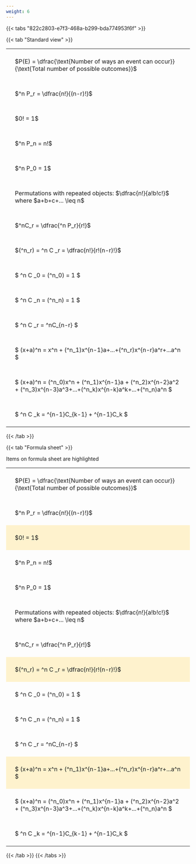 ```yaml
---
weight: 6
---
```


{{< tabs "822c2803-e7f3-468a-b299-bda774953f6f" >}}

{{< tab "Standard view" >}}

<style type="text/css">
#T_e7833 th.col_heading {
  text-align: left;
  font-size: 1em;
}
#T_e7833 td {
  text-align: left;
  font-size: 1em;
  padding: 1.5em;
}
</style>
<table id="T_e7833">
  <thead>
  </thead>
  <tbody>
    <tr>
      <td id="T_e7833_row0_col0" class="data row0 col0" >$P(E) = \dfrac{\text{Number of ways an event can occur}}{\text{Total number of possible outcomes}}$</td>
    </tr>
    <tr>
      <td id="T_e7833_row1_col0" class="data row1 col0" >$^n P_r = \dfrac{n!}{(n-r)!}$</td>
    </tr>
    <tr>
      <td id="T_e7833_row2_col0" class="data row2 col0" >$0! = 1$</td>
    </tr>
    <tr>
      <td id="T_e7833_row3_col0" class="data row3 col0" >$^n P_n = n!$</td>
    </tr>
    <tr>
      <td id="T_e7833_row4_col0" class="data row4 col0" >$^n P_0 = 1$</td>
    </tr>
    <tr>
      <td id="T_e7833_row5_col0" class="data row5 col0" >Permutations with repeated objects: $\dfrac{n!}{a!b!c!}$ where $a+b+c+... \leq n$</td>
    </tr>
    <tr>
      <td id="T_e7833_row6_col0" class="data row6 col0" >$^nC_r = \dfrac{^n P_r}{r!}$</td>
    </tr>
    <tr>
      <td id="T_e7833_row7_col0" class="data row7 col0" >$(^n_r) = ^n C _r = \dfrac{n!}{r!(n-r)!}$</td>
    </tr>
    <tr>
      <td id="T_e7833_row8_col0" class="data row8 col0" >$ ^n C _0 = (^n_0) = 1 $</td>
    </tr>
    <tr>
      <td id="T_e7833_row9_col0" class="data row9 col0" >$ ^n C _n = (^n_n) = 1 $</td>
    </tr>
    <tr>
      <td id="T_e7833_row10_col0" class="data row10 col0" >$ ^n C _r = ^nC_{n-r} $</td>
    </tr>
    <tr>
      <td id="T_e7833_row11_col0" class="data row11 col0" >$ (x+a)^n = x^n + (^n_1)x^{n-1}a+...+(^n_r)x^{n-r}a^r+...a^n    $</td>
    </tr>
    <tr>
      <td id="T_e7833_row12_col0" class="data row12 col0" >$ (x+a)^n = (^n_0)x^n + (^n_1)x^{n-1}a + (^n_2)x^{n-2}a^2 + (^n_3)x^{n-3}a^3+...+(^n_k)x^{n-k}a^k+...+(^n_n)a^n $</td>
    </tr>
    <tr>
      <td id="T_e7833_row13_col0" class="data row13 col0" >$ ^n C _k = ^{n-1}C_{k-1} + ^{n-1}C_k $</td>
    </tr>
  </tbody>
</table>
{{< /tab >}}

{{< tab "Formula sheet" >}}

Items on formula sheet are highlighted 
<br>
<style type="text/css">
#T_45f55 th.col_heading {
  text-align: left;
  font-size: 1em;
}
#T_45f55 td {
  text-align: left;
  font-size: 1em;
  padding: 1.5em;
}
#T_45f55_row0_col0, #T_45f55_row1_col0, #T_45f55_row3_col0, #T_45f55_row4_col0, #T_45f55_row5_col0, #T_45f55_row6_col0, #T_45f55_row8_col0, #T_45f55_row9_col0, #T_45f55_row10_col0, #T_45f55_row12_col0, #T_45f55_row13_col0 {
  background-color: rgba(0,0,0,0);
}
#T_45f55_row2_col0, #T_45f55_row7_col0, #T_45f55_row11_col0 {
  background-color: rgba(255,194,10, 0.2);
}
</style>
<table id="T_45f55">
  <thead>
  </thead>
  <tbody>
    <tr>
      <td id="T_45f55_row0_col0" class="data row0 col0" >$P(E) = \dfrac{\text{Number of ways an event can occur}}{\text{Total number of possible outcomes}}$</td>
    </tr>
    <tr>
      <td id="T_45f55_row1_col0" class="data row1 col0" >$^n P_r = \dfrac{n!}{(n-r)!}$</td>
    </tr>
    <tr>
      <td id="T_45f55_row2_col0" class="data row2 col0" >$0! = 1$</td>
    </tr>
    <tr>
      <td id="T_45f55_row3_col0" class="data row3 col0" >$^n P_n = n!$</td>
    </tr>
    <tr>
      <td id="T_45f55_row4_col0" class="data row4 col0" >$^n P_0 = 1$</td>
    </tr>
    <tr>
      <td id="T_45f55_row5_col0" class="data row5 col0" >Permutations with repeated objects: $\dfrac{n!}{a!b!c!}$ where $a+b+c+... \leq n$</td>
    </tr>
    <tr>
      <td id="T_45f55_row6_col0" class="data row6 col0" >$^nC_r = \dfrac{^n P_r}{r!}$</td>
    </tr>
    <tr>
      <td id="T_45f55_row7_col0" class="data row7 col0" >$(^n_r) = ^n C _r = \dfrac{n!}{r!(n-r)!}$</td>
    </tr>
    <tr>
      <td id="T_45f55_row8_col0" class="data row8 col0" >$ ^n C _0 = (^n_0) = 1 $</td>
    </tr>
    <tr>
      <td id="T_45f55_row9_col0" class="data row9 col0" >$ ^n C _n = (^n_n) = 1 $</td>
    </tr>
    <tr>
      <td id="T_45f55_row10_col0" class="data row10 col0" >$ ^n C _r = ^nC_{n-r} $</td>
    </tr>
    <tr>
      <td id="T_45f55_row11_col0" class="data row11 col0" >$ (x+a)^n = x^n + (^n_1)x^{n-1}a+...+(^n_r)x^{n-r}a^r+...a^n    $</td>
    </tr>
    <tr>
      <td id="T_45f55_row12_col0" class="data row12 col0" >$ (x+a)^n = (^n_0)x^n + (^n_1)x^{n-1}a + (^n_2)x^{n-2}a^2 + (^n_3)x^{n-3}a^3+...+(^n_k)x^{n-k}a^k+...+(^n_n)a^n $</td>
    </tr>
    <tr>
      <td id="T_45f55_row13_col0" class="data row13 col0" >$ ^n C _k = ^{n-1}C_{k-1} + ^{n-1}C_k $</td>
    </tr>
  </tbody>
</table>
{{< /tab >}}
{{< /tabs >}}